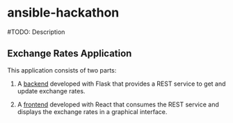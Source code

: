 # ansible-hackathon

#TODO: Description

## Exchange Rates Application

This application consists of two parts:
1. A [backend](exchange-rates-backend/README.md) developed with Flask that provides a REST service to get and update exchange rates.

2. A [frontend](exchange-rates-frontend/README.md) developed with React that consumes the REST service and displays the exchange rates in a graphical interface.

